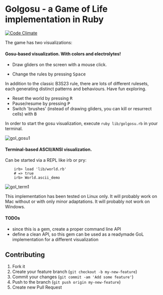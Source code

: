 # Golgosu - a Game of Life implementation in Ruby

[![Code Climate](https://codeclimate.com/github/ksilin/gol_gosu.png)](https://codeclimate.com/github/ksilin/gol_gosu)

The game has two visualizations:


#### Gosu-based visualization. With colors and electrolytes! 

* Draw gliders on the screen with a mouse click. 

* Change the rules by pressing <kbd>Space</kbd>

In addition to the classic B3S23 rule, there are lots of different rulesets, each generating distinct patterns and behaviours. Have fun exploring. 

* Reset the world by pressing <kbd>R</kbd>
* Pause/resume by pressing <kbd>P</kbd>
* Switch 'brushes' (instead of drawing gliders, you can kill or resurrect cells) with <kbd>B</kbd>

In order to start the gosu visualization, execute `ruby lib/golgosu.rb` in your terminal.

![gol_gosu1](https://cloud.githubusercontent.com/assets/1485569/4733127/9f2a9a92-59c4-11e4-9ad7-ad38549742c8.png)


#### Terminal-based ASCII/ANSI visualization. 

Can be started via a REPL like irb or pry:
 
        irb> load 'lib/world.rb'
        # => true
        irb> World.ascii_demo

![gol_term1](https://cloud.githubusercontent.com/assets/1485569/4733128/9f305e8c-59c4-11e4-8ea3-6ac5a3eafdca.png)

This implementation has been tested on Linux only. It will probably work on Mac without or with only minor adaptations. It will probably not work on Windows. 

#### TODOs

* since this is a gem, create a proper command line API
* define a clean API, so this gem can be used as a readymade GoL implementation for a different visualization

## Contributing

1. Fork it
2. Create your feature branch (`git checkout -b my-new-feature`)
3. Commit your changes (`git commit -am 'Add some feature'`)
4. Push to the branch (`git push origin my-new-feature`)
5. Create new Pull Request
